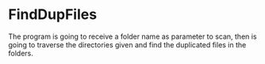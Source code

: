 # FindDupFiles

The program is going to receive a folder name as parameter to scan,
then is going to traverse the directories given and find the duplicated files in the folders.
